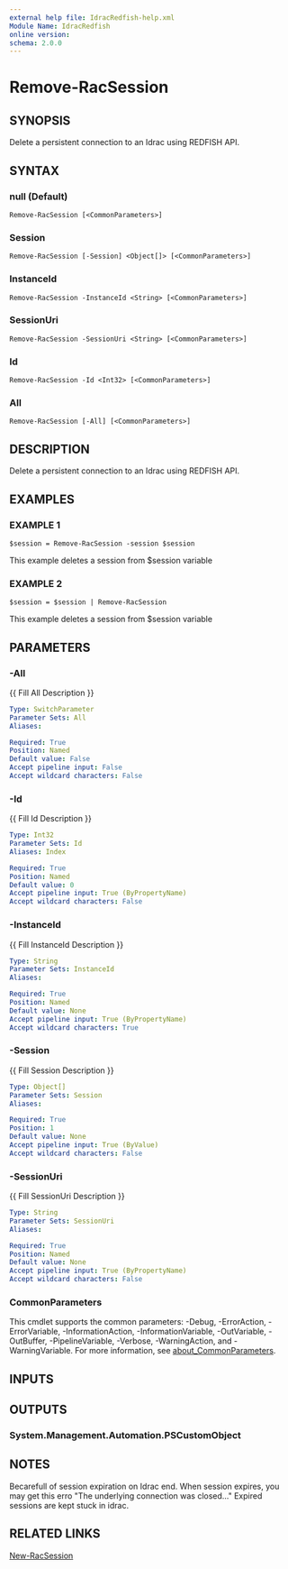 ```yaml
---
external help file: IdracRedfish-help.xml
Module Name: IdracRedfish
online version:
schema: 2.0.0
---
```


# Remove-RacSession

## SYNOPSIS
Delete a persistent connection to an Idrac using REDFISH API.

## SYNTAX

### null (Default)
```
Remove-RacSession [<CommonParameters>]
```

### Session
```
Remove-RacSession [-Session] <Object[]> [<CommonParameters>]
```

### InstanceId
```
Remove-RacSession -InstanceId <String> [<CommonParameters>]
```

### SessionUri
```
Remove-RacSession -SessionUri <String> [<CommonParameters>]
```

### Id
```
Remove-RacSession -Id <Int32> [<CommonParameters>]
```

### All
```
Remove-RacSession [-All] [<CommonParameters>]
```

## DESCRIPTION
Delete a persistent connection to an Idrac using REDFISH API.

## EXAMPLES

### EXAMPLE 1
```
$session = Remove-RacSession -session $session
```

This example deletes a session from $session variable

### EXAMPLE 2
```
$session = $session | Remove-RacSession
```

This example deletes a session from $session variable

## PARAMETERS

### -All
{{ Fill All Description }}

```yaml
Type: SwitchParameter
Parameter Sets: All
Aliases:

Required: True
Position: Named
Default value: False
Accept pipeline input: False
Accept wildcard characters: False
```

### -Id
{{ Fill Id Description }}

```yaml
Type: Int32
Parameter Sets: Id
Aliases: Index

Required: True
Position: Named
Default value: 0
Accept pipeline input: True (ByPropertyName)
Accept wildcard characters: False
```

### -InstanceId
{{ Fill InstanceId Description }}

```yaml
Type: String
Parameter Sets: InstanceId
Aliases:

Required: True
Position: Named
Default value: None
Accept pipeline input: True (ByPropertyName)
Accept wildcard characters: True
```

### -Session
{{ Fill Session Description }}

```yaml
Type: Object[]
Parameter Sets: Session
Aliases:

Required: True
Position: 1
Default value: None
Accept pipeline input: True (ByValue)
Accept wildcard characters: False
```

### -SessionUri
{{ Fill SessionUri Description }}

```yaml
Type: String
Parameter Sets: SessionUri
Aliases:

Required: True
Position: Named
Default value: None
Accept pipeline input: True (ByPropertyName)
Accept wildcard characters: False
```

### CommonParameters
This cmdlet supports the common parameters: -Debug, -ErrorAction, -ErrorVariable, -InformationAction, -InformationVariable, -OutVariable, -OutBuffer, -PipelineVariable, -Verbose, -WarningAction, and -WarningVariable. For more information, see [about_CommonParameters](http://go.microsoft.com/fwlink/?LinkID=113216).

## INPUTS

## OUTPUTS

### System.Management.Automation.PSCustomObject
## NOTES
Becarefull of session expiration on Idrac end.
When session expires, you may get this erro "The underlying connection was closed..."
Expired sessions are kept stuck in idrac.

## RELATED LINKS

[New-RacSession]()

